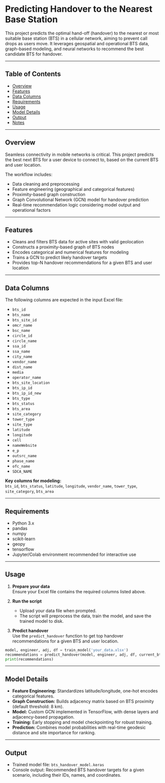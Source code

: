 # Predicting Handover to the Nearest Base Station

This project predicts the optimal hand-off (handover) to the nearest or most suitable base station (BTS) in a cellular network, aiming to prevent call drops as users move. It leverages geospatial and operational BTS data, graph-based modeling, and neural networks to recommend the best candidate BTS for handover.

---

## Table of Contents

- [Overview](#overview)
- [Features](#features)
- [Data Columns](#data-columns)
- [Requirements](#requirements)
- [Usage](#usage)
- [Model Details](#model-details)
- [Output](#output)
- [Notes](#notes)

---

## Overview

Seamless connectivity in mobile networks is critical. This project predicts the best next BTS for a user device to connect to, based on the current BTS and user location.

The workflow includes:
- Data cleaning and preprocessing
- Feature engineering (geographical and categorical features)
- Proximity-based graph construction
- Graph Convolutional Network (GCN) model for handover prediction
- Real-time recommendation logic considering model output and operational factors

---

## Features

- Cleans and filters BTS data for active sites with valid geolocation
- Constructs a proximity-based graph of BTS nodes
- Encodes categorical and numerical features for modeling
- Trains a GCN to predict likely handover targets
- Provides top-N handover recommendations for a given BTS and user location

---

## Data Columns

The following columns are expected in the input Excel file:

- `bts_id`
- `bts_name`
- `bts_site_id`
- `omcr_name`
- `bsc_name`
- `circle_id`
- `circle_name`
- `ssa_id`
- `ssa_name`
- `city_name`
- `vendor_name`
- `dist_name`
- `media`
- `operator_name`
- `bts_site_location`
- `bts_ip_id`
- `bts_ip_id_new`
- `bts_type`
- `bts_status`
- `bts_area`
- `site_category`
- `tower_type`
- `site_type`
- `latitude`
- `longitude`
- `cell`
- `nameWebsite`
- `e_p`
- `outsrc_name`
- `phase_name`
- `ofc_name`
- `SDCA_NAME`

**Key columns for modeling:**  
`bts_id`, `bts_status`, `latitude`, `longitude`, `vendor_name`, `tower_type`, `site_category`, `bts_area`

---

## Requirements

- Python 3.x
- pandas
- numpy
- scikit-learn
- geopy
- tensorflow
- Jupyter/Colab environment recommended for interactive use

---

## Usage

1. **Prepare your data**  
   Ensure your Excel file contains the required columns listed above.

2. **Run the script**  
   - Upload your data file when prompted.
   - The script will preprocess the data, train the model, and save the trained model to disk.

3. **Predict handover**  
   Use the `predict_handover` function to get top handover recommendations for a given BTS and user location.

```python
model, engineer, adj, df = train_model('your_data.xlsx')
recommendations = predict_handover(model, engineer, adj, df, current_bts_id, (user_lat, user_lon))
print(recommendations)
```

---

## Model Details

- **Feature Engineering:** Standardizes latitude/longitude, one-hot encodes categorical features.
- **Graph Construction:** Builds adjacency matrix based on BTS proximity (default threshold: 8 km).
- **Model:** Custom GCN implemented in TensorFlow, with dense layers and adjacency-based propagation.
- **Training:** Early stopping and model checkpointing for robust training.
- **Prediction:** Combines model probabilities with real-time geodesic distance and site importance for ranking.

---

## Output

- Trained model file: `bts_handover_model.keras`
- Console output: Recommended BTS handover targets for a given scenario, including their IDs, names, and coordinates.

